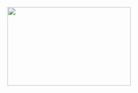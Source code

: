    <img src="https://miro.medium.com/v2/resize:fit:832/format:webp/1*mh9np1i9PCF2F-4dSEMKuA.gif"
      width="280" height="180">
      
